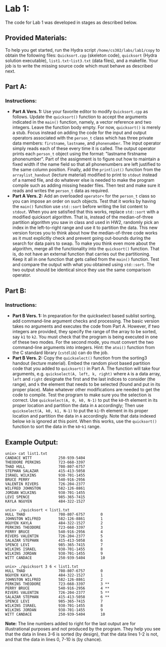 # Lab 1:

The code for Lab 1 was developed in stages as described below.

## Provided Materials:
To help you get started, run the Hydra script `/home/cs302/labs/lab1/copy` to obtain the following files: `Quicksort.cpp` (skeleton code), `quicksort` (Hydra solution executable), `list1.txt`-`list3.txt` (data files), and a makefile. Your job is to write the missing source code which must behave as described next. 

## Part A:

### Instructions:
* **Part A Vers. 1:** Use your favorite editor to modify `Quicksort.cpp` as follows. Update the `quicksort()` function to accept the arguments indicated in the `main()` function, namely, a vector reference and two integers. Leave the function body empty. For now, `quicksort()` is merely a stub. Focus instead on adding the code for the input and output operators associated with the `person_t` class which has three private data members: `firstname`, `lastname`, and `phonenumber`. The input operator simply reads each of these every time it is called. The output operator prints each `person_t` object using the format: "lastname firstname phonenumber". Part of the assignment is to figure out how to maintain a fixed width if the name field so that all phonenumbers are left justified to the same column position. Finally, add the `printlist()` function from the `arraylist_handout` (lecture material) modified to print to `stdout` instead of a named file, and do whatever else is needed to make the program compile such as adding missing header files. Then test and make sure it reads and writes the `person_t` data as required. 
* **Part A Vers. 2:** Add an overloaded `operator<` for the `person_t` class so you can impose an order on such objects. Test that it works by having the `main()` function use `std::sort` before writing the list content to `stdout`. When you are satisfied that this works, replace `std::sort` with a modified quicksort algorithm. That is, instead of the median-of-three partition algorithm you saw in class and used in HW2, randomly pick an index in the left-to-right range and use it to partition the data. This new version forces you to think about how the median-of-three code works as it must explicitly check and prevent going out-bounds during the search for data pairs to swap. To make you think even more about the algorithm, merge all the functionality into the `quicksort()` function. That is, do not have an external function that carries out the partitioning. Keep it all in one function that gets called from the `main()` function. Test and compare the output with what you obtained using `std::sort`. The two output should be identical since they use the same comparison operator.

## Part B:

### Instructions:
* **Part B Vers. 1:** In preparation for the quickselect based sublist sorting, add command-line argument checks and processing. The basic version takes no arguments and executes the code from Part A. However, if two integers are provided, they specify the range of the array to be sorted, say `k1` to `k2`. You must check that the program is being executed in one of these two modes. For the second mode, you must convert the two command-line arguments into integers. Hint: the `atoi()` function from the C standard library (`cstdlib`) can do the job.
* **Part B Vers. 2:** Copy the `quickselect()` function from the sorting3 handout (lecture material). Embed the random pivot based partition code that you added to `quicksort()` in Part A. The function will take four arguments, e.g. `quickselect(A, left, k, right)` where `A` is a data array, `left` and `right` designate the first and the last indices to consider (the range), and `k` the element that needs to be selected (found and put in its proper place). Make whatever other modifications are needed to get the code to compile. Test the program to make sure you the selection is correct. Use `quickselect(A, 0, k0, N-1)` to put the `k0`-th element in its proper location and partition the data in `A` accordingly; Then use `quickselect(A, k0, k1, N-1)` to put the `k1`-th element in its proper location and partition the data in `A` accordingly. Note that data indexed below `k0` is ignored at this point. When this works, use the `quicksort()` function to sort the data in the `k0`-`k1` range.

## Example Output:

```
unix> cat list1.txt
CANDACE WITT        	250-939-5404
THEODORE PERKINS    	723-668-3397
THAD HULL           	708-807-6757
STEPHAN SALAZAR     	415-413-5058
ISRAEL WILKINS      	938-701-1455
BRUCE PERRY         	540-916-2956
VALENTIN RIVERS     	726-204-2377
WILFRED JOHNSTON    	582-126-8861
JORDAN WILKINS      	938-701-1455
LEVI SPENCE         	985-365-7415
KAYLA NGUYEN        	484-322-1527
```

```
unix> ./quicksort < list1.txt 
HULL THAD               708-807-6757       0
JOHNSTON WILFRED        582-126-8861       1
NGUYEN KAYLA            484-322-1527       2
PERKINS THEODORE        723-668-3397       3
PERRY BRUCE             540-916-2956       4
RIVERS VALENTIN         726-204-2377       5
SALAZAR STEPHAN         415-413-5058       6
SPENCE LEVI             985-365-7415       7
WILKINS ISRAEL          938-701-1455       8
WILKINS JORDAN          938-701-1455       9
WITT CANDACE            250-939-5404       10
```

```
unix> ./quicksort 3 6 < list1.txt
HULL THAD               708-807-6757       0
NGUYEN KAYLA            484-322-1527       1
JOHNSTON WILFRED        582-126-8861       2
PERKINS THEODORE        723-668-3397       3 **
PERRY BRUCE             540-916-2956       4 **
RIVERS VALENTIN         726-204-2377       5 **
SALAZAR STEPHAN         415-413-5058       6 **
SPENCE LEVI             985-365-7415       7
WILKINS ISRAEL          938-701-1455       8
WILKINS JORDAN          938-701-1455       9
WITT CANDACE            250-939-5404       10
```

**Note:** The line numbers added to right for the last output are for illustrational purposes and not produced by the program. They help you see that the data in lines 3-6 is sorted (by design), that the data lines 1-2 is not, and that the data in lines 0, 7-10 is (by chance). 
